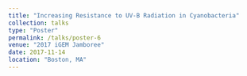 ```yaml
---
title: "Increasing Resistance to UV-B Radiation in Cyanobacteria"
collection: talks
type: "Poster"
permalink: /talks/poster-6
venue: "2017 iGEM Jamboree"
date: 2017-11-14
location: "Boston, MA"
---
```

